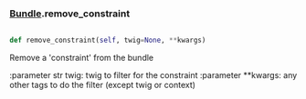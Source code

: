### [Bundle](Bundle.md).remove_constraint

```py

def remove_constraint(self, twig=None, **kwargs)

```



Remove a 'constraint' from the bundle

:parameter str twig: twig to filter for the constraint
:parameter **kwargs: any other tags to do the filter
    (except twig or context)

